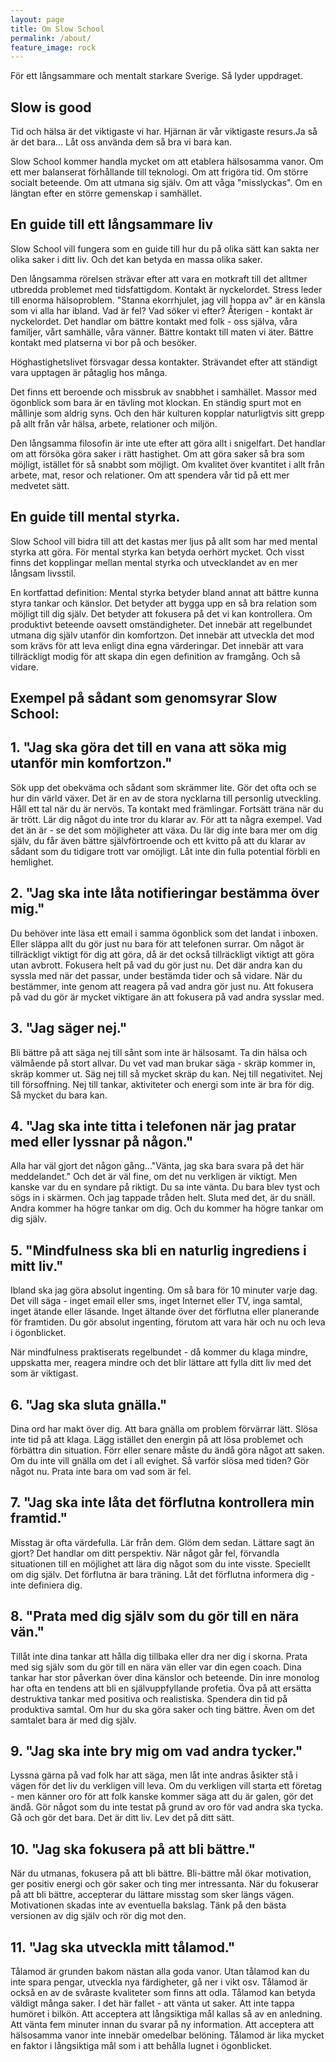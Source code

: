 ```yaml
---
layout: page
title: Om Slow School
permalink: /about/
feature_image: rock
---
```


För ett långsammare och mentalt starkare Sverige. Så lyder uppdraget.




## Slow is good


Tid och hälsa är det viktigaste vi har. Hjärnan är vår viktigaste resurs.Ja så är det bara...
Låt oss använda dem så bra vi bara kan.

Slow School kommer handla mycket om att etablera hälsosamma vanor. Om ett mer balanserat förhållande till teknologi. Om att frigöra tid. Om större socialt beteende. Om att utmana sig själv. Om att våga "misslyckas". Om en längtan efter en större gemenskap i samhället.

 
## En guide till ett långsammare liv

Slow School vill fungera som en guide till hur du på olika sätt kan sakta ner olika saker i ditt liv. Och det kan betyda en massa olika saker. 

Den långsamma rörelsen strävar efter att vara en motkraft till det alltmer utbredda problemet med tidsfattigdom.
Kontakt är nyckelordet.
Stress leder till enorma hälsoproblem. "Stanna ekorrhjulet, jag vill hoppa av" är en känsla som vi alla har ibland.
Vad är fel? Vad söker vi efter? Återigen - kontakt är nyckelordet. Det handlar om bättre kontakt med folk - oss själva, våra familjer, vårt samhälle, våra vänner.
Bättre kontakt till maten vi äter. Bättre kontakt med platserna vi bor på och besöker. 


Höghastighetslivet försvagar dessa kontakter. Strävandet efter att ständigt vara upptagen är påtaglig hos många.

Det finns ett beroende och missbruk av snabbhet i samhället. Massor med ögonblick som bara är en tävling mot klockan. En ständig spurt mot en mållinje som aldrig syns.
Och den här kulturen kopplar naturligtvis sitt grepp på allt från vår hälsa, arbete, relationer och miljön. 

Den långsamma filosofin är inte ute efter att göra allt i snigelfart. Det handlar om att försöka göra saker i rätt hastighet. Om att göra saker så bra som möjligt, istället för så snabbt
som möjligt. Om kvalitet över kvantitet i allt från arbete, mat, resor och relationer. Om att spendera vår tid på ett mer medvetet sätt.





## En guide till mental styrka.

Slow School vill bidra till att det kastas mer ljus på allt som har med mental styrka att göra. För mental styrka kan betyda oerhört mycket. Och visst finns det kopplingar mellan mental styrka och utvecklandet av en mer långsam
livsstil.  

En kortfattad definition: Mental styrka betyder bland annat att bättre kunna styra tankar och känslor. Det betyder att bygga upp en så bra relation som möjligt till dig själv. Det betyder att fokusera på det vi kan kontrollera. Om produktivt beteende oavsett omständigheter. Det innebär att regelbundet utmana dig själv utanför din komfortzon. Det innebär att utveckla det mod som krävs för att leva enligt dina egna värderingar. Det innebär att vara tillräckligt modig för att skapa din egen definition av framgång. Och så vidare.





## Exempel på sådant som genomsyrar Slow School:


## 1. "Jag ska göra det till en vana att söka mig utanför min komfortzon."

Sök upp det obekväma och sådant som skrämmer lite. Gör det ofta och se hur din värld växer. Det är en av de stora nycklarna till personlig utveckling.
Håll ett tal när du är nervös. Ta kontakt med främlingar. Fortsätt träna när du är trött. Lär dig något du inte tror du klarar av. För att ta några exempel.
Vad det än är - se det som möjligheter att växa. Du lär dig inte bara mer om dig själv, du får även bättre självförtroende och ett kvitto på att du klarar av sådant som du tidigare trott var omöjligt. Låt inte din fulla potential förbli en hemlighet.

## 2. "Jag ska inte låta notifieringar bestämma över mig." 

Du behöver inte läsa ett email i samma ögonblick som det landat i inboxen. Eller släppa allt du gör just nu bara för att telefonen surrar. Om något är tillräckligt viktigt för dig att göra, då är det också
tillräckligt viktigt att göra utan avbrott. Fokusera helt på vad du gör just nu. Det där andra kan du syssla med när det passar, under bestämda tider och så vidare. När du bestämmer, inte genom att reagera på vad andra gör just nu. Att fokusera på vad du gör är mycket viktigare än att fokusera på vad andra sysslar med.


## 3. "Jag säger nej."

Bli bättre på att säga nej till sånt som inte är hälsosamt.
Ta din hälsa och välmående på stort allvar. Du vet vad man brukar säga - skräp kommer in, skräp kommer ut. Säg nej till så mycket skräp du kan.
Nej till negativitet. Nej till försoffning. Nej till tankar, aktiviteter och energi som inte är bra för dig. Så mycket du bara kan.



## 4. "Jag ska inte titta i telefonen när jag pratar med eller lyssnar på någon."

Alla har väl gjort det någon gång..."Vänta, jag ska bara svara på det här meddelandet." Och det är väl fine, om det nu verkligen är viktigt. Men kanske var du en syndare på riktigt. Du sa inte vänta. Du bara blev tyst
och sögs in i skärmen. Och jag tappade tråden helt. Sluta med det, är du snäll. Andra kommer ha högre tankar om dig. Och du kommer ha högre tankar om dig själv.



## 5. "Mindfulness ska bli en naturlig ingrediens i mitt liv."

Ibland ska jag göra absolut ingenting. Om så bara för 10 minuter varje dag. Det vill säga -
inget email eller sms, inget Internet eller TV, inga samtal, inget ätande eller läsande.
Inget ältande över det förflutna eller planerande för framtiden. Du gör absolut ingenting, förutom att
vara här och nu och leva i ögonblicket.


När mindfulness praktiserats regelbundet  - då kommer du klaga mindre, uppskatta mer, reagera mindre och det blir lättare att fylla ditt liv med det som är viktigast.

## 6. "Jag ska sluta gnälla." 

Dina ord har makt över dig. Att bara gnälla om problem förvärrar lätt. Slösa inte tid på att klaga. 
Lägg istället den energin på att lösa problemet och förbättra din situation. Förr eller senare måste du ändå göra något att saken. Om du inte vill gnälla om det i all evighet. Så varför
slösa med tiden? Gör något nu. Prata inte bara om vad som är fel.

## 7. "Jag ska inte låta det förflutna kontrollera min framtid." 

Misstag är ofta värdefulla. Lär från dem. Glöm dem sedan. Lättare sagt än gjort? Det handlar om ditt perspektiv. När något går fel, förvandla situationen till en möjlighet
att lära dig något som du inte visste. Speciellt om dig själv. Det förflutna är bara träning.
Låt det förflutna informera dig - inte definiera dig.


## 8. "Prata med dig själv som du gör till en nära vän."


Tillåt inte dina tankar att hålla dig tillbaka eller
dra ner dig i skorna. 
Prata med sig själv som du gör till en nära vän eller var din egen coach. Dina tankar har stor påverkan över dina känslor och beteende. Din inre monolog har ofta en tendens att bli en självuppfyllande profetia. Öva på att ersätta destruktiva tankar med positiva och realistiska. Spendera din tid på produktiva samtal. Om hur du ska göra saker och ting bättre. Även om det samtalet bara är med dig själv. 


## 9. "Jag ska inte bry mig om vad andra tycker."

Lyssna gärna på vad folk har att säga, men låt inte andras åsikter stå i vägen för det liv du verkligen vill leva.
Om du verkligen vill starta ett företag - men känner oro för att folk kanske kommer säga att du
är galen, gör det ändå. Gör något som du inte testat på grund av oro för vad andra ska tycka. Gå och gör det bara.
Det är ditt liv. Lev det på ditt sätt.

## 10. "Jag ska fokusera på att bli bättre."

När du utmanas, fokusera på att bli bättre. Bli-bättre mål ökar motivation, ger positiv energi och gör saker och ting mer intressanta. När du fokuserar på att bli bättre, accepterar du lättare misstag som sker längs vägen. Motivationen skadas inte av eventuella bakslag. Tänk på den bästa versionen av dig själv och rör dig mot den.


## 11. "Jag ska utveckla mitt tålamod."

Tålamod är grunden bakom nästan alla goda vanor. Utan tålamod kan du inte spara pengar, utveckla nya färdigheter, gå ner i vikt osv. Tålamod är också en av de svåraste kvaliteter som
finns att odla. Tålamod kan betyda väldigt många saker. I det här fallet - att vänta ut saker. Att inte tappa humöret i bilkön. Att acceptera att långsiktiga mål kallas så av en anledning. 
Att vänta fem minuter innan du svarar på ny information. Att acceptera att hälsosamma vanor inte innebär omedelbar belöning. Tålamod är lika mycket en faktor i långsiktiga mål som i att behålla lugnet i ögonblicket.















 


